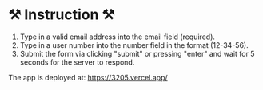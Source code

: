 # ⚒️ Instruction ⚒️

1. Type in a valid email address into the email field (required).
2. Type in a user number into the number field in the format (12-34-56).
3. Submit the form via clicking "submit" or pressing "enter" and wait for 5 seconds for the server to respond.

The app is deployed at: https://3205.vercel.app/
